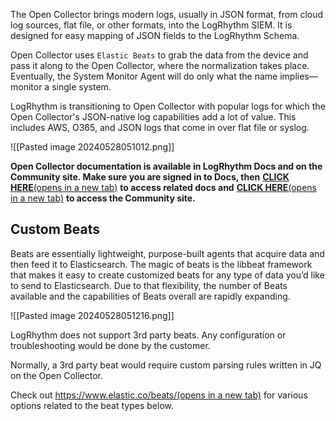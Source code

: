 
The Open Collector brings modern logs, usually in JSON format, from cloud log sources, flat file, or other formats, into the LogRhythm SIEM. It is designed for easy mapping of JSON fields to the LogRhythm Schema.

Open Collector uses `Elastic Beats` to grab the data from the device and pass it along to the Open Collector, where the normalization takes place. Eventually, the System Monitor Agent will do only what the name implies—monitor a single system.

LogRhythm is transitioning to Open Collector with popular logs for which the Open Collector's JSON-native log capabilities add a lot of value. This includes AWS, O365, and JSON logs that come in over flat file or syslog.


![[Pasted image 20240528051012.png]]


**Open Collector documentation is available in LogRhythm Docs and on the Community site. Make sure you are signed in to Docs, then** [**CLICK HERE**(opens in a new tab)](https://docs.logrhythm.com/OCbeats/docs/) **to access related docs and** [**CLICK HERE**(opens in a new tab)](https://community.logrhythm.com/t5/forums/searchpage/tab/message?advanced=false&allow_punctuation=true&q=open%20collector) **to access the Community site.**



## **Custom Beats**

Beats are essentially lightweight, purpose-built agents that acquire data and then feed it to Elasticsearch. The magic of beats is the libbeat framework that makes it easy to create customized beats for any type of data you’d like to send to Elasticsearch. Due to that flexibility, the number of Beats available and the capabilities of Beats overall are rapidly expanding.

![[Pasted image 20240528051216.png]]


LogRhythm does not support 3rd party beats. Any configuration or troubleshooting would be done by the customer.

Normally, a 3rd party beat would require custom parsing rules written in JQ on the Open Collector.

Check out [https://www.elastic.co/beats/(opens in a new tab)](https://www.elastic.co/beats/) for various options related to the beat types below.


